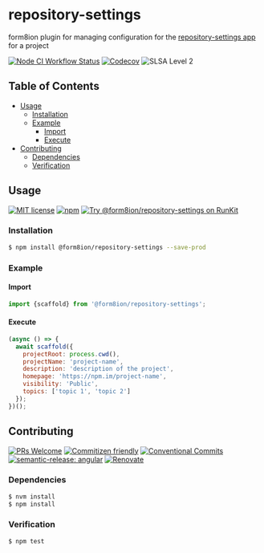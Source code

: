 # repository-settings

form8ion plugin for managing configuration for the
[repository-settings app](https://github.com/apps/settings) for a project

<!--status-badges start -->

[![Node CI Workflow Status][github-actions-ci-badge]][github-actions-ci-link]
[![Codecov][coverage-badge]][coverage-link]
![SLSA Level 2][slsa-badge]

<!--status-badges end -->

## Table of Contents

* [Usage](#usage)
  * [Installation](#installation)
  * [Example](#example)
    * [Import](#import)
    * [Execute](#execute)
* [Contributing](#contributing)
  * [Dependencies](#dependencies)
  * [Verification](#verification)

## Usage

<!--consumer-badges start -->

[![MIT license][license-badge]][license-link]
[![npm][npm-badge]][npm-link]
[![Try @form8ion/repository-settings on RunKit][runkit-badge]][runkit-link]

<!--consumer-badges end -->

### Installation

```sh
$ npm install @form8ion/repository-settings --save-prod
```

### Example

#### Import

```javascript
import {scaffold} from '@form8ion/repository-settings';
```

#### Execute

```javascript
(async () => {
  await scaffold({
    projectRoot: process.cwd(),
    projectName: 'project-name',
    description: 'description of the project',
    homepage: 'https://npm.im/project-name',
    visibility: 'Public',
    topics: ['topic 1', 'topic 2']
  });
})();
```

## Contributing

<!--contribution-badges start -->

[![PRs Welcome][PRs-badge]][PRs-link]
[![Commitizen friendly][commitizen-badge]][commitizen-link]
[![Conventional Commits][commit-convention-badge]][commit-convention-link]
[![semantic-release: angular][semantic-release-badge]][semantic-release-link]
[![Renovate][renovate-badge]][renovate-link]

<!--contribution-badges end -->

### Dependencies

```sh
$ nvm install
$ npm install
```

### Verification

```sh
$ npm test
```

[PRs-link]: http://makeapullrequest.com

[PRs-badge]: https://img.shields.io/badge/PRs-welcome-brightgreen.svg

[commitizen-link]: http://commitizen.github.io/cz-cli/

[commitizen-badge]: https://img.shields.io/badge/commitizen-friendly-brightgreen.svg

[commit-convention-link]: https://conventionalcommits.org

[commit-convention-badge]: https://img.shields.io/badge/Conventional%20Commits-1.0.0-yellow.svg

[semantic-release-link]: https://github.com/semantic-release/semantic-release

[semantic-release-badge]: https://img.shields.io/badge/semantic--release-angular-e10079?logo=semantic-release

[renovate-link]: https://renovatebot.com

[renovate-badge]: https://img.shields.io/badge/renovate-enabled-brightgreen.svg?logo=renovatebot

[github-actions-ci-link]: https://github.com/form8ion/repository-settings/actions?query=workflow%3A%22Node.js+CI%22+branch%3Amaster

[github-actions-ci-badge]: https://img.shields.io/github/actions/workflow/status/form8ion/repository-settings/node-ci.yml.svg?branch=master&logo=github

[coverage-link]: https://codecov.io/github/form8ion/repository-settings

[coverage-badge]: https://img.shields.io/codecov/c/github/form8ion/repository-settings?logo=codecov

[license-link]: LICENSE

[license-badge]: https://img.shields.io/github/license/form8ion/repository-settings.svg?logo=opensourceinitiative

[npm-link]: https://www.npmjs.com/package/@form8ion/repository-settings

[npm-badge]: https://img.shields.io/npm/v/@form8ion/repository-settings?logo=npm

[runkit-link]: https://npm.runkit.com/@form8ion/repository-settings

[runkit-badge]: https://badge.runkitcdn.com/@form8ion/repository-settings.svg

[slsa-badge]: https://slsa.dev/images/gh-badge-level2.svg
